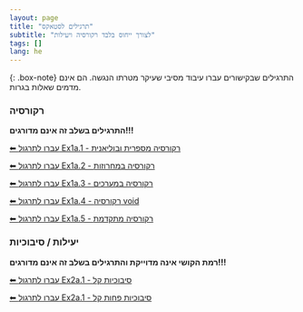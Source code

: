 ```yaml
---
layout: page
title: "תרגילים לסטאקס"
subtitle: "לצורך ייחוס בלבד רקורסיה ויעילות"
tags: []
lang: he
---
```


{: .box-note}
התרגילים שבקישורים עברו עיבוד מסיבי שעיקר מטרתו הנגשה. הם אינם מדמים שאלות בגרות.

### רקורסיה

**התרגילים בשלב זה אינם מדורגים!!!**


[⬅ עברו לתרגול Ex1a.1 - רקורסיה מספרית ובוליאנית](/cst/1recursion/Ex1a.1recursion.misparitNBool)

[⬅ עברו לתרגול Ex1a.2 - רקורסיה במחרוזות](/cst/1recursion/Ex1a.2recursion.strings)

[⬅ עברו לתרגול Ex1a.3 - רקורסיה במערכים](/cst/1recursion/Ex1a.3recursion.arrays)

[⬅ עברו לתרגול Ex1a.4 - רקורסיה void](/cst/1recursion/Ex1a.4recursion.void)

[⬅ עברו לתרגול Ex1a.5 - רקורסיה מתקדמת](/cst/1recursion/Ex1a.5recursion.avanced)



### יעילות / סיבוכיות

**רמת הקושי אינה מדוייקת והתרגילים בשלב זה אינם מדורגים!!!**

[⬅ עברו לתרגול Ex2a.1 - סיבוכיות קל](/cst/2complexity/Ex2.1complexity.easy)

[⬅ עברו לתרגול Ex2a.1 - סיבוכיות פחות קל](/cst/2complexity/Ex2.2complexity.lessEasy)